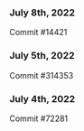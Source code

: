 ### July 8th, 2022

Commit #14421

### July 5th, 2022

Commit #314353


### July 4th, 2022

Commit #72281
